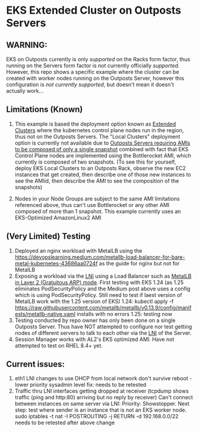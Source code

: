 # EKS Extended Cluster on Outposts Servers

## WARNING:
EKS on Outposts currently is only *supported* on the Racks form factor, thus running on the Servers form factor is not currently officially *supported*.  However, this repo shows a specific example where the cluster can be created with worker nodes running on the Outposts Server, however this configuration is *not currently supported*, but doesn't mean it doesn't actually work...

## Limitations (Known)
1. This example is based the deployment option known as [Extended Clusters](https://docs.aws.amazon.com/eks/latest/userguide/eks-outposts.html#outposts-overview-comparing-deployment-options) where the kubernetes control plane nodes run in the region, thus not on the Outposts Servers.  The "Local Clusters" deployment option is currently not available due to [Outposts Servers requiring AMIs to be composed of only a single snapshot](https://docs.aws.amazon.com/outposts/latest/server-userguide/launch-instance.html#launch-instances) combined with fact that EKS Control Plane nodes are implemented using the Bottlerocket AMI, which currently is composed of two snapshots.  (To see this for yourself, deploy EKS Local Clusters to an Outposts Rack, observe the new EC2 instances that get created, then describe one of those new instances to see the AMIid, then describe the AMI to see the composition of the snapshots)

2. Nodes in your Node Groups are subject to the same AMI limitations referenced above, thus can't use Bottlerocket or any other AMI composed of more than 1 snapshot.  This example currently uses an EKS-Optimized AmazonLinux2 AMI

## (Very Limited) Testing

1. Deployed an nginx workload with MetalLB using the https://devopslearning.medium.com/metallb-load-balancer-for-bare-metal-kubernetes-43686aa0724f as the guide for nginx but not for MetalLB 
1. Exposing a workload via the [LNI](https://docs.aws.amazon.com/outposts/latest/server-userguide/local-network-interface.html) using a Load Balancer such as [MetalLB in Layer 2 (Gratuitous ARP) mode](https://metallb.universe.tf/concepts/layer2/).  First testing with EKS 1.24 (as 1.25 eliminates PodSecurityPolicy and the Medium post above uses a config which is using PodSecurityPolicy.  Still need to test if laest version of MetalLB work with the 1.25 version of EKS)
    1.24: 
        kubectl apply -f https://raw.githubusercontent.com/metallb/metallb/v0.13.9/config/manifests/metallb-native.yaml
            installs with no errors
    1.25: testing now
1. Testing conducted by repo owner has only been done on a single Outposts Server.  Thus have NOT attempted to configure nor test getting nodes of different servers to talk to each other via the [LNI](https://docs.aws.amazon.com/outposts/latest/server-userguide/local-network-interface.html) of the Server. 
1. Session Manager works with AL2's EKS optimized AMI.  Have not attempted to test on RHEL 8.4+ yet.

## Current issues:
1. eth1 LNI changes to use DHCP from local network don't survive reboot - lower priority sysadmin level fix: needs to be retested
2. Traffic thru LNI interfaces getting dropped at receiver (tcpdump shows traffic (ping and http:80) arriving but no reply by receiver) Can't connect between instances on same server via LNI: Priority: Showstopper.  Next step: test where sender is an instance that is not an EKS worker node.
    sudo iptables -t nat -I POSTROUTING -j RETURN -d 192.168.0.0/22
    needs to be retested after above change

